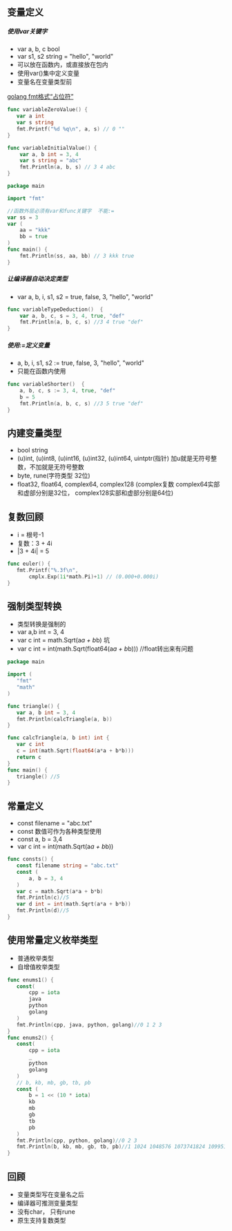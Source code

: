 ## 变量定义

##### 使用var关键字
 
 - var a, b, c bool
 - var s1, s2 string = "hello", "world"
 - 可以放在函数内，或直接放在包内
 - 使用var()集中定义变量
 - 变量名在变量类型前

[golang fmt格式“占位符”](https://studygolang.com/articles/2644)

 ```go
func variableZeroValue() {
	var a int
	var s string
	fmt.Printf("%d %q\n", a, s) // 0 ""
}
```

```go
func variableInitialValue() {
	var a, b int = 3, 4
	var s string = "abc"
	fmt.Println(a, b, s) // 3 4 abc
}
```

```go
package main

import "fmt"

//函数外层必须有var和func关键字  不能:=
var ss = 3
var (
	aa = "kkk"
	bb = true
)
func main() {
	fmt.Println(ss, aa, bb) // 3 kkk true
}

```

##### 让编译器自动决定类型

 - var a, b, i, s1, s2 = true, false, 3, "hello", "world"

```go
func variableTypeDeduction()  {
	var a, b, c, s = 3, 4, true, "def"
	fmt.Println(a, b, c, s) //3 4 true "def"
}
```

##### 使用:=定义变量
 - a, b, i, s1, s2 := true, false, 3, "hello", "world"
 - 只能在函数内使用

```go
func variableShorter()  {
	a, b, c, s := 3, 4, true, "def"
	b = 5
	fmt.Println(a, b, c, s) //3 5 true "def"
}
```

## 内建变量类型
 - bool string
 - (u)int, (u)int8, (u)int16, (u)int32, (u)int64, uintptr(指针)  加u就是无符号整数，不加就是无符号整数
 - byte, rune(字符类型 32位)
 - float32, float64, complex64, complex128 (complex复数 complex64实部和虚部分别是32位， complex128实部和虚部分别是64位)

 ## 复数回顾
 - i = 根号-1
 - 复数：3 + 4i
 - |3 + 4i| = 5

 ```go
func euler() {
	fmt.Printf("%.3f\n",
		cmplx.Exp(1i*math.Pi)+1) // (0.000+0.000i)
}
 ```

 ## 强制类型转换
 - 类型转换是强制的
 - var a,b int = 3, 4
 - var c int = math.Sqrt(a*a + b*b) 坑
 - var c int = int(math.Sqrt(float64(a*a + b*b))) //float转出来有问题

 ```go
package main

import (
	"fmt"
	"math"
)

func triangle() {
	var a, b int = 3, 4
	fmt.Println(calcTriangle(a, b))
}

func calcTriangle(a, b int) int {
	var c int
	c = int(math.Sqrt(float64(a*a + b*b)))
	return c
}
func main() {
	triangle() //5
}

 ```

 ## 常量定义
 - const filename = "abc.txt"
 - const 数值可作为各种类型使用
 - const a, b = 3,4
 - var c int = int(math.Sqrt(a*a + b*b))

 ```go
 func consts() {
	const filename string = "abc.txt"
	const (
		a, b = 3, 4
	)
	var c = math.Sqrt(a*a + b*b)
	fmt.Println(c)//5
	var d int = int(math.Sqrt(a*a + b*b))
	fmt.Println(d)//5
}
```

## 使用常量定义枚举类型
 - 普通枚举类型
 - 自增值枚举类型

 ```go
 func enums1() {
	const(
		cpp = iota
		java
		python
		golang
	)
	fmt.Println(cpp, java, python, golang)//0 1 2 3
}
func enums2() {
	const(
		cpp = iota
		_
		python
		golang
	)
	// b, kb, mb, gb, tb, pb
	const (
		b = 1 << (10 * iota)
		kb
		mb
		gb
		tb
		pb
	)
	fmt.Println(cpp, python, golang)//0 2 3
	fmt.Println(b, kb, mb, gb, tb, pb)//1 1024 1048576 1073741824 1099511627776 1125899906842624
}
```

## 回顾
 - 变量类型写在变量名之后
 - 编译器可推测变量类型
 - 没有char， 只有rune
 - 原生支持复数类型
